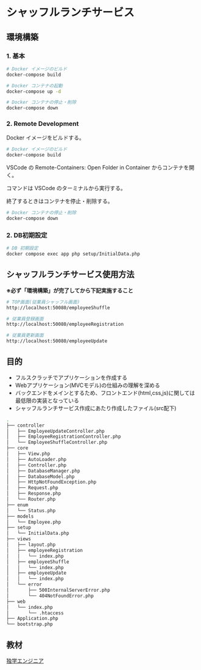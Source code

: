 # シャッフルランチサービス

## 環境構築

### 1. 基本

```bash
# Docker イメージのビルド
docker-compose build

# Docker コンテナの起動
docker-compose up -d

# Docker コンテナの停止・削除
docker-compose down
```
### 2. Remote Development

Docker イメージをビルドする。

```bash
# Docker イメージのビルド
docker-compose build
```

VSCode の Remote-Containers: Open Folder in Container からコンテナを開く。

コマンドは VSCode のターミナルから実行する。

終了するときはコンテナを停止・削除する。

```bash
# Docker コンテナの停止・削除
docker-compose down
```

### 2. DB初期設定

```bash
# DB 初期設定
docker compose exec app php setup/InitialData.php
```
## シャッフルランチサービス使用方法

**※必ず「環境構築」が完了してから下記実施すること**

```bash
# TOP画面(従業員シャッフル画面)
http://localhost:50080/employeeShuffle

# 従業員登録画面
http://localhost:50080/employeeRegistration

# 従業員更新画面
http://localhost:50080/employeeUpdate
```

## 目的

* フルスクラッチでアプリケーションを作成する
* Webアプリケーション(MVCモデル)の仕組みの理解を深める
* バックエンドをメインとするため、フロントエンド(html,css,js)に関しては最低限の実装となっている
* シャッフルランチサービス作成にあたり作成したファイル(src配下)
```bash
.
├── controller
│   ├── EmployeeUpdateController.php
│   ├── EmployeeRegistrationController.php
│   └── EmployeeShuffleController.php
├── core
│   ├── View.php
│   ├── AutoLoader.php
│   ├── Controller.php
│   ├── DatabaseManager.php
│   ├── DatabaseModel.php
│   ├── HttpNotFoundException.php
│   ├── Request.php
│   ├── Response.php
│   └── Router.php
├── enum
│   └── Status.php
├── models
│   └── Employee.php
├── setup
│   └── InitialData.php
├── views
│   ├── layout.php
│   ├── employeeRegistration
│   │   └── index.php
│   ├── employeeShuffle
│   │   └── index.php
│   ├── employeeUpdate
│   │   └── index.php
│   └── error
│       ├── 500InternalServerError.php
│       └── 404NotFoundError.php
├── web
│   └── index.php
│       └── .htaccess
├── Application.php
└── bootstrap.php
```

## 教材

[独学エンジニア](https://dokugaku-engineer.com/)
